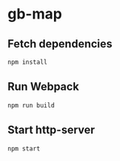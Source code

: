 # gb-map

## Fetch dependencies
```
npm install
```

## Run Webpack
```
npm run build
```

## Start http-server
```
npm start
```
